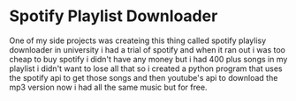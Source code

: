 # Spotify Playlist Downloader
One of my side projects was createing this thing called spotify playlisy downloader in university i had a trial of spotify and when it ran out i was too cheap to buy spotify i didn't have any money but i had 400 plus songs in my playlist i didn't want to lose all that so i created a python program that uses the spotify api to get those songs and then youtube's api to download the mp3 version now i had all the same music but for free. 

